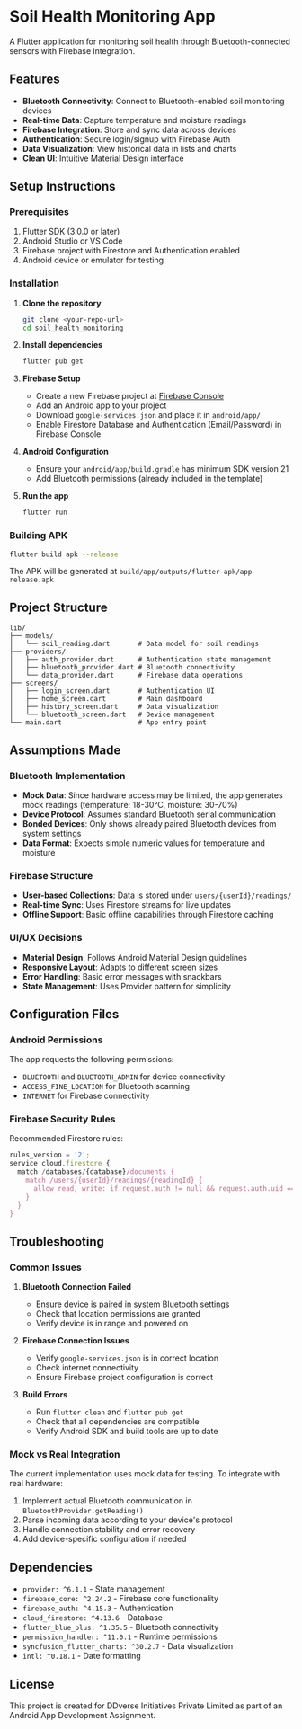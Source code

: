 # Soil Health Monitoring App

A Flutter application for monitoring soil health through Bluetooth-connected sensors with Firebase integration.

## Features

- **Bluetooth Connectivity**: Connect to Bluetooth-enabled soil monitoring devices
- **Real-time Data**: Capture temperature and moisture readings
- **Firebase Integration**: Store and sync data across devices
- **Authentication**: Secure login/signup with Firebase Auth
- **Data Visualization**: View historical data in lists and charts
- **Clean UI**: Intuitive Material Design interface

## Setup Instructions

### Prerequisites

1. Flutter SDK (3.0.0 or later)
2. Android Studio or VS Code
3. Firebase project with Firestore and Authentication enabled
4. Android device or emulator for testing

### Installation

1. **Clone the repository**
   ```bash
   git clone <your-repo-url>
   cd soil_health_monitoring
   ```

2. **Install dependencies**
   ```bash
   flutter pub get
   ```

3. **Firebase Setup**
    - Create a new Firebase project at [Firebase Console](https://console.firebase.google.com/)
    - Add an Android app to your project
    - Download `google-services.json` and place it in `android/app/`
    - Enable Firestore Database and Authentication (Email/Password) in Firebase Console

4. **Android Configuration**
    - Ensure your `android/app/build.gradle` has minimum SDK version 21
    - Add Bluetooth permissions (already included in the template)

5. **Run the app**
   ```bash
   flutter run
   ```

### Building APK

```bash
flutter build apk --release
```

The APK will be generated at `build/app/outputs/flutter-apk/app-release.apk`

## Project Structure

```
lib/
├── models/
│   └── soil_reading.dart       # Data model for soil readings
├── providers/
│   ├── auth_provider.dart      # Authentication state management
│   ├── bluetooth_provider.dart # Bluetooth connectivity
│   └── data_provider.dart      # Firebase data operations
├── screens/
│   ├── login_screen.dart       # Authentication UI
│   ├── home_screen.dart        # Main dashboard
│   ├── history_screen.dart     # Data visualization
│   └── bluetooth_screen.dart   # Device management
└── main.dart                   # App entry point
```

## Assumptions Made

### Bluetooth Implementation
- **Mock Data**: Since hardware access may be limited, the app generates mock readings (temperature: 18-30°C, moisture: 30-70%)
- **Device Protocol**: Assumes standard Bluetooth serial communication
- **Bonded Devices**: Only shows already paired Bluetooth devices from system settings
- **Data Format**: Expects simple numeric values for temperature and moisture

### Firebase Structure
- **User-based Collections**: Data is stored under `users/{userId}/readings/`
- **Real-time Sync**: Uses Firestore streams for live updates
- **Offline Support**: Basic offline capabilities through Firestore caching

### UI/UX Decisions
- **Material Design**: Follows Android Material Design guidelines
- **Responsive Layout**: Adapts to different screen sizes
- **Error Handling**: Basic error messages with snackbars
- **State Management**: Uses Provider pattern for simplicity

## Configuration Files

### Android Permissions
The app requests the following permissions:
- `BLUETOOTH` and `BLUETOOTH_ADMIN` for device connectivity
- `ACCESS_FINE_LOCATION` for Bluetooth scanning
- `INTERNET` for Firebase connectivity

### Firebase Security Rules
Recommended Firestore rules:
```javascript
rules_version = '2';
service cloud.firestore {
  match /databases/{database}/documents {
    match /users/{userId}/readings/{readingId} {
      allow read, write: if request.auth != null && request.auth.uid == userId;
    }
  }
}
```

## Troubleshooting

### Common Issues

1. **Bluetooth Connection Failed**
    - Ensure device is paired in system Bluetooth settings
    - Check that location permissions are granted
    - Verify device is in range and powered on

2. **Firebase Connection Issues**
    - Verify `google-services.json` is in correct location
    - Check internet connectivity
    - Ensure Firebase project configuration is correct

3. **Build Errors**
    - Run `flutter clean` and `flutter pub get`
    - Check that all dependencies are compatible
    - Verify Android SDK and build tools are up to date

### Mock vs Real Integration

The current implementation uses mock data for testing. To integrate with real hardware:

1. Implement actual Bluetooth communication in `BluetoothProvider.getReading()`
2. Parse incoming data according to your device's protocol
3. Handle connection stability and error recovery
4. Add device-specific configuration if needed

## Dependencies

- `provider: ^6.1.1` - State management
- `firebase_core: ^2.24.2` - Firebase core functionality
- `firebase_auth: ^4.15.3` - Authentication
- `cloud_firestore: ^4.13.6` - Database
- `flutter_blue_plus: ^1.35.5` - Bluetooth connectivity
- `permission_handler: ^11.0.1` - Runtime permissions
- `syncfusion_flutter_charts: ^30.2.7` - Data visualization
- `intl: ^0.18.1` - Date formatting

## License

This project is created for DDverse Initiatives Private Limited as part of an Android App Development Assignment.
